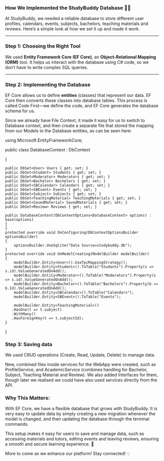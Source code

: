 ### **How We Implemented the StudyBuddy Database** 💾✨  

At StudyBuddy, we needed a reliable database to store different user profiles, calendars, events, subjects, bachelors, teaching materials and reviews. Here’s a simple look at how we set it up and made it work.

---

### **Step 1: Choosing the Right Tool**  
We used **Entity Framework Core (EF Core)**, an **Object-Relational Mapping (ORM)** tool. It helps us interact with the database using C# code, so we don’t have to write complex SQL queries.

---

### **Step 2: Implementing the Database**  
EF Core allows us to define **entities** (classes) that represent our data. EF Core then converts these classes into database tables. This process is called Code First—we define the code, and EF Core generates the database schema for us.

Since we already have File Context, it made it easy for us to switch to Database context, and then create a separate file that stored the mapping from our Models to the Database entities, as can be seen here:

using Microsoft.EntityFrameworkCore;

public class DatabaseContext : DbContext

{

    public DbSet<User> Users { get; set; }
    public DbSet<Student> Students { get; set; }
    public DbSet<Moderator> Moderators { get; set; }
    public DbSet<Bachelor> Bachelors { get; set; }
    public DbSet<SBCalendar> Calendars { get; set; }
    public DbSet<SBEvent> Events { get; set; }
    public DbSet<Subject> Subjects { get; set; }
    public DbSet<TeachingMaterial> TeachingMaterials { get; set; }
    public DbSet<SavedMaterial> SavedMaterials { get; set; }
    public DbSet<Review> Reviews { get; set; }

    public DatabaseContext(DbContextOptions<DatabaseContext> options) : base(options)
    {
    }
    protected override void OnConfiguring(DbContextOptionsBuilder optionsBuilder)
    {
        optionsBuilder.UseSqlite("Data Source=studybuddy.db");
    }
    protected override void OnModelCreating(ModelBuilder modelBuilder)
    {
        modelBuilder.Entity<User>().UseTpcMappingStrategy();
        modelBuilder.Entity<Student>().ToTable("Students").Property(s => s.id).ValueGeneratedOnAdd();
        modelBuilder.Entity<Moderator>().ToTable("Moderators").Property(s => s.id).ValueGeneratedOnAdd();
        modelBuilder.Entity<Bachelor>().ToTable("Bachelors").Property(b => b.Id).ValueGeneratedOnAdd();
        modelBuilder.Entity<SBCalendar>().ToTable("Calendars");
        modelBuilder.Entity<SBEvent>().ToTable("Events");

        modelBuilder.Entity<TeachingMaterial>()
       .HasOne(t => t.subject)
       .WithMany()
       .HasForeignKey(t => t.subjectId);
    }
}


### **Step 3: Saving data**
We used CRUD operations (Create, Read, Update, Delete) to manage data.

New, combined files inside services for the WebApp were created, such as ProfileService, and AcademicService (combines handling for Bachelor, Subject, Teaching Material and Review). We also added Interfaces for them, though later we realised we could have also used services directly from the API.

### **Why This Matters:**
With EF Core, we have a flexible database that grows with StudyBuddy. It is very easy to update data by simply creating a new migration whenever the model is changed, and then updating the database through the terminal commands.

This setup makes it easy for users to save and manage data, such as accessing materials and tutors, editing events and leaving reviews, ensuring a smooth and secure learning experience. 🚀

More to come as we enhance our platform! Stay connected! 💡






